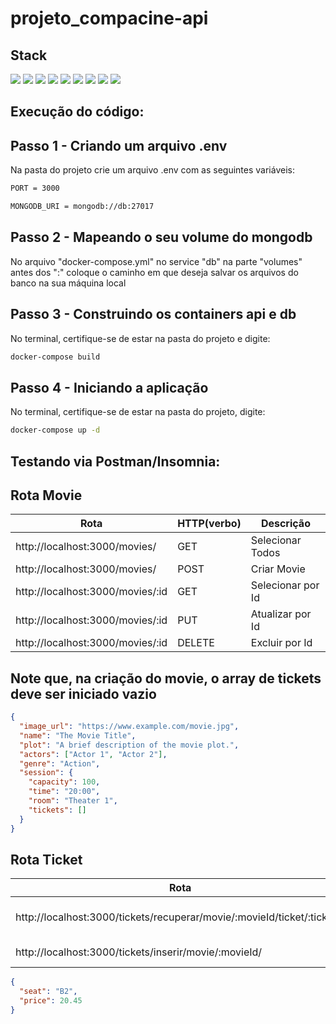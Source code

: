 # projeto_compacine-api

## Stack

<div align="left">
<img src="https://img.shields.io/badge/Node.js-339933.svg?style=for-the-badge&logo=nodedotjs&logoColor=white" />
<img src="https://img.shields.io/badge/MongoDB-47A248.svg?style=for-the-badge&logo=MongoDB&logoColor=white" />
<img src="https://img.shields.io/badge/Docker-2496ED.svg?style=for-the-badge&logo=Docker&logoColor=white" />
<img src="https://img.shields.io/badge/Postman-FF6C37.svg?style=for-the-badge&logo=Postman&logoColor=white" />
<img src="https://img.shields.io/badge/Express-000000.svg?style=for-the-badge&logo=Express&logoColor=white" />
<img src="https://img.shields.io/badge/JavaScript-F7DF1E.svg?style=for-the-badge&logo=JavaScript&logoColor=black" />
<img src="https://img.shields.io/badge/Mongoose-880000.svg?style=for-the-badge&logo=Mongoose&logoColor=white" />
<img src="https://img.shields.io/badge/Prettier-F7B93E.svg?style=for-the-badge&logo=Prettier&logoColor=black" />
<img src="https://img.shields.io/badge/EditorConfig-FEFEFE.svg?style=for-the-badge&logo=EditorConfig&logoColor=black" />
</div>

## Execução do código:

## Passo 1 - Criando um arquivo .env

Na pasta do projeto crie um arquivo .env com as seguintes variáveis:

```bash
PORT = 3000
```

```bash
MONGODB_URI = mongodb://db:27017
```

## Passo 2 - Mapeando o seu volume do mongodb

No arquivo "docker-compose.yml" no service "db" na parte "volumes"
antes dos ":" coloque o caminho em que deseja salvar os arquivos do banco na sua máquina local

## Passo 3 - Construindo os containers api e db

No terminal, certifique-se de estar na pasta do projeto e digite:

```bash
docker-compose build
```

## Passo 4 - Iniciando a aplicação

No terminal, certifique-se de estar na pasta do projeto, digite:

```bash
docker-compose up -d
```

## Testando via Postman/Insomnia:

## Rota Movie

| Rota                             | HTTP(verbo) | Descrição         |
| -------------------------------- | ----------- | ----------------- |
| http://localhost:3000/movies/    | GET         | Selecionar Todos  |
| http://localhost:3000/movies/    | POST        | Criar Movie       |
| http://localhost:3000/movies/:id | GET         | Selecionar por Id |
| http://localhost:3000/movies/:id | PUT         | Atualizar por Id  |
| http://localhost:3000/movies/:id | DELETE      | Excluir por Id    |

## Note que, na criação do movie, o array de tickets deve ser iniciado vazio

```json
{
  "image_url": "https://www.example.com/movie.jpg",
  "name": "The Movie Title",
  "plot": "A brief description of the movie plot.",
  "actors": ["Actor 1", "Actor 2"],
  "genre": "Action",
  "session": {
    "capacity": 100,
    "time": "20:00",
    "room": "Theater 1",
    "tickets": []
  }
}
```

## Rota Ticket

| Rota                                                                    | HTTP(verbo) | Descrição                |
| ----------------------------------------------------------------------- | ----------- | ------------------------ |
| http://localhost:3000/tickets/recuperar/movie/:movieId/ticket/:ticketId | GET         | Selecionar Ticket por id |
| http://localhost:3000/tickets/inserir/movie/:movieId/                   | POST        | Criar Ticket              |

```json
{
  "seat": "B2",
  "price": 20.45
}
```
